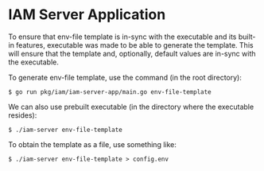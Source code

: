 # IAM Server Application

To ensure that env-file template is in-sync with the executable and its
built-in features, executable was made to be able to generate the template.
This will ensure that the template and, optionally, default values are in-sync
with the executable.

To generate env-file template, use the command (in the root directory):

```shell
$ go run pkg/iam/iam-server-app/main.go env-file-template
```

We can also use prebuilt executable (in the directory where the executable
resides):

```shell
$ ./iam-server env-file-template
```

To obtain the template as a file, use something like:

```shell
$ ./iam-server env-file-template > config.env
```
